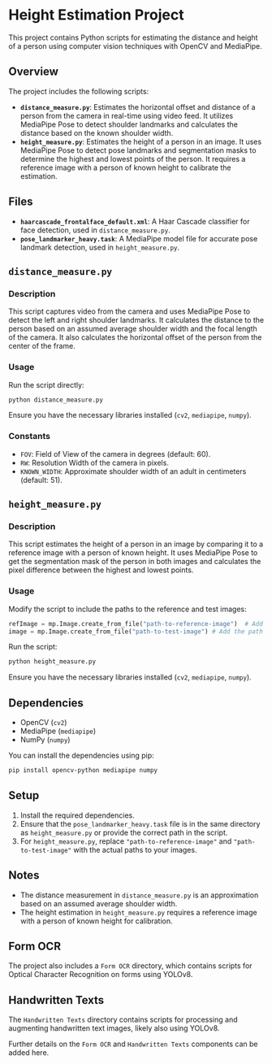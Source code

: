 # Height Estimation Project

This project contains Python scripts for estimating the distance and height of a person using computer vision techniques with OpenCV and MediaPipe.

## Overview

The project includes the following scripts:

- **`distance_measure.py`**: Estimates the horizontal offset and distance of a person from the camera in real-time using video feed. It utilizes MediaPipe Pose to detect shoulder landmarks and calculates the distance based on the known shoulder width.
- **`height_measure.py`**: Estimates the height of a person in an image. It uses MediaPipe Pose to detect pose landmarks and segmentation masks to determine the highest and lowest points of the person. It requires a reference image with a person of known height to calibrate the estimation.

## Files

- **`haarcascade_frontalface_default.xml`**: A Haar Cascade classifier for face detection, used in `distance_measure.py`.
- **`pose_landmarker_heavy.task`**: A MediaPipe model file for accurate pose landmark detection, used in `height_measure.py`.

## `distance_measure.py`

### Description

This script captures video from the camera and uses MediaPipe Pose to detect the left and right shoulder landmarks. It calculates the distance to the person based on an assumed average shoulder width and the focal length of the camera. It also calculates the horizontal offset of the person from the center of the frame.

### Usage

Run the script directly:

```bash
python distance_measure.py
```

Ensure you have the necessary libraries installed (`cv2`, `mediapipe`, `numpy`).

### Constants

- `FOV`: Field of View of the camera in degrees (default: 60).
- `RW`: Resolution Width of the camera in pixels.
- `KNOWN_WIDTH`: Approximate shoulder width of an adult in centimeters (default: 51).

## `height_measure.py`

### Description

This script estimates the height of a person in an image by comparing it to a reference image with a person of known height. It uses MediaPipe Pose to get the segmentation mask of the person in both images and calculates the pixel difference between the highest and lowest points.

### Usage

Modify the script to include the paths to the reference and test images:

```python
refImage = mp.Image.create_from_file("path-to-reference-image")  # Add the path to the reference image here
image = mp.Image.create_from_file("path-to-test-image") # Add the path to the test image here
```

Run the script:

```bash
python height_measure.py
```

Ensure you have the necessary libraries installed (`cv2`, `mediapipe`, `numpy`).

## Dependencies

- OpenCV (`cv2`)
- MediaPipe (`mediapipe`)
- NumPy (`numpy`)

You can install the dependencies using pip:

```bash
pip install opencv-python mediapipe numpy
```

## Setup

1. Install the required dependencies.
2. Ensure that the `pose_landmarker_heavy.task` file is in the same directory as `height_measure.py` or provide the correct path in the script.
3. For `height_measure.py`, replace `"path-to-reference-image"` and `"path-to-test-image"` with the actual paths to your images.

## Notes

- The distance measurement in `distance_measure.py` is an approximation based on an assumed average shoulder width.
- The height estimation in `height_measure.py` requires a reference image with a person of known height for calibration.

## Form OCR

The project also includes a `Form OCR` directory, which contains scripts for Optical Character Recognition on forms using YOLOv8.

## Handwritten Texts

The `Handwritten Texts` directory contains scripts for processing and augmenting handwritten text images, likely also using YOLOv8.

Further details on the `Form OCR` and `Handwritten Texts` components can be added here.
